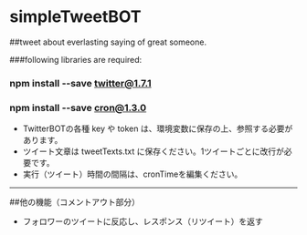 # simpleTweetBOT

##tweet about everlasting saying of great someone.

###following libraries are required:
###  npm install --save twitter@1.7.1
###  npm install --save cron@1.3.0

 - TwitterBOTの各種 key や token は、環境変数に保存の上、参照する必要があります。
 - ツイート文章は tweetTexts.txt に保存ください。1ツイートごとに改行が必要です。
 - 実行（ツイート）時間の間隔は、cronTimeを編集ください。


----------

##他の機能（コメントアウト部分）
 - フォロワーのツイートに反応し、レスポンス（リツイート）を返す
